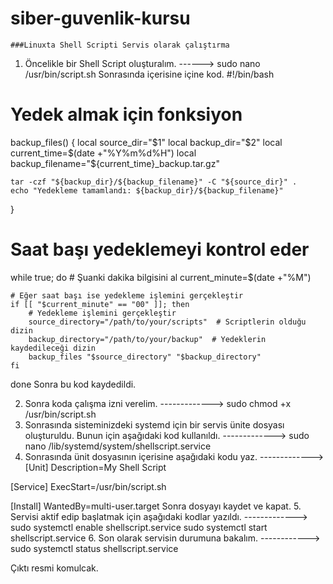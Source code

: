 # siber-guvenlik-kursu

	###Linuxta Shell Scripti Servis olarak çalıştırma

1. Öncelikle bir Shell Script oluşturalım.
------> sudo nano /usr/bin/script.sh 
Sonrasında içerisine içine kod.
#!/bin/bash

# Yedek almak için fonksiyon
backup_files() {
    local source_dir="$1"
    local backup_dir="$2"
    local current_time=$(date +"%Y%m%d%H")
    local backup_filename="${current_time}_backup.tar.gz"

    tar -czf "${backup_dir}/${backup_filename}" -C "${source_dir}" .
    echo "Yedekleme tamamlandı: ${backup_dir}/${backup_filename}"
}

# Saat başı yedeklemeyi kontrol eder
while true; do
    # Şuanki dakika bilgisini al
    current_minute=$(date +"%M")

    # Eğer saat başı ise yedekleme işlemini gerçekleştir
    if [[ "$current_minute" == "00" ]]; then
        # Yedekleme işlemini gerçekleştir
        source_directory="/path/to/your/scripts"  # Scriptlerin olduğu dizin
        backup_directory="/path/to/your/backup"  # Yedeklerin kaydedileceği dizin
        backup_files "$source_directory" "$backup_directory"
    fi
done
Sonra bu kod kaydedildi.

2. Sonra koda çalışma izni verelim.
-------------> sudo chmod +x /usr/bin/script.sh 
3. Sonrasında sisteminizdeki systemd için bir servis ünite dosyası oluşturuldu. Bunun için aşağıdaki kod kullanıldı.
-------------> sudo nano /lib/systemd/system/shellscript.service 
4. Sonrasında ünit dosyasının içerisine aşağıdaki kodu yaz.
-------------> 
[Unit]
Description=My Shell Script

[Service]
ExecStart=/usr/bin/script.sh

[Install]
WantedBy=multi-user.target
Sonra dosyayı kaydet ve kapat.
5. Servisi aktif edip başlatmak için aşağıdaki kodlar yazıldı.
------------->
sudo systemctl enable shellscript.service 
sudo systemctl start shellscript.service 
6. Son olarak servisin durumuna bakalım.
------------>
sudo systemctl status shellscript.service 

Çıktı resmi komulcak.
